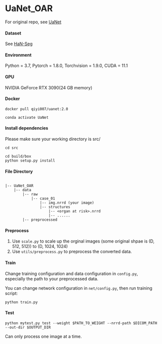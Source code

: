 # UaNet_OAR
For original repo, see [UaNet](https://github.com/uci-cbcl/UaNet#clinically-applicable-deep-learning-framework-for-organs-at-risk-delineation-in-ct-images)

#### Dataset

See [HaN-Seg](https://doi.org/10.1002/mp.16197)

#### Environment

Python = 3.7, Pytorch = 1.8.0, Torchvision = 1.9.0, CUDA = 11.1 

#### GPU

NVIDIA GeForce RTX 3090(24 GB memory)

#### Docker

```
docker pull qiyi007/uanet:2.0
```

```
conda activate UaNet
```
#### Install dependencies
Please make sure your working directory is src/

```
cd src
```

```
cd build/box
python setup.py install
```

#### File Directory
```

|-- UaNet_OAR
    |-- data
        |-- raw
            |-- case_01
                |-- img.nrrd (your image)
                |-- structures
                    |-- <organ at risk>.nrrd
                    |-- ......
        |-- preprocessed

```
                
#### Preprocess

1. Use `scale.py` to scale up the orginal images (some original shpae is (D, 512, 512)) to (D, 1024, 1024)
2. Use `utils/preprocess.py` to preprocess the converted data.

#### Train
Change training configuration and data configuration in `config.py`, especially the path to your preprocessed data.

You can change network configuration in `net/config.py`, then run training script:

```
python train.py
```

#### Test

```
python mytest.py test --weight $PATH_TO_WEIGHT --nrrd-path $DICOM_PATH --out-dir $OUTPUT_DIR

```

Can only process one image at a time.


